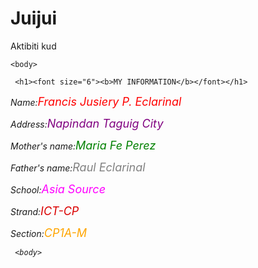 # Juijui
Aktibiti kud

<html>
    
    <body>
        
     <h1><font size="6"><b>MY INFORMATION</b></font></h1> 
        
   <p><em>Name:</em><font size="4" color="red"><em>Francis Jusiery P. Eclarinal</font></p>
     <p><em>Address:</em><font color="purple" size="4">Napindan Taguig City</font></p>  
     <p><em>Mother's name:</em><font color="green" size="4">Maria Fe Perez</font></p> 
     <p><em>Father's name:</em><font color="gray" size="4">Raul Eclarinal</font></p>
     <p><em>School:</em><font color="magenta" size="4">Asia Source</font></p>
     <p><em>Strand:</em><font color="dark pink" size="4">ICT-CP</font></p>
     <p><em>Section:</em><font color="orange" size="4">CP1A-M</font></p>
        
        
     <body>
</html>
